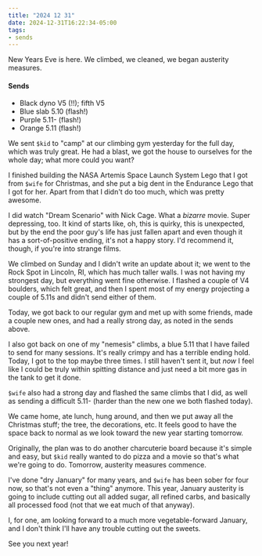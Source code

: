 ```yaml
---
title: "2024 12 31"
date: 2024-12-31T16:22:34-05:00
tags:
- sends
---
```


New Years Eve is here. We climbed, we cleaned, we began austerity measures.<!--more-->

#### Sends

 - Black dyno V5 (!!); fifth V5
 - Blue slab 5.10 (flash!)
 - Purple 5.11- (flash!)
 - Orange 5.11 (flash!)

We sent `$kid` to "camp" at our climbing gym yesterday for the full day, which
was truly great. He had a blast, we got the house to ourselves for the whole
day; what more could you want?

I finished building the NASA Artemis Space Launch System Lego that I got from
`$wife` for Christmas, and she put a big dent in the Endurance Lego that I got
for her. Apart from that I didn't do too much, which was pretty awesome.

I did watch "Dream Scenario" with Nick Cage. What a *bizarre* movie. Super
depressing, too. It kind of starts like, oh, this is quirky, this is unexpected,
but by the end the poor guy's life has just fallen apart and even though it has
a sort-of-positive ending, it's not a happy story. I'd recommend it, though, if
you're into strange films.

We climbed on Sunday and I didn't write an update about it; we went to the Rock
Spot in Lincoln, RI, which has much taller walls. I was not having my strongest
day, but everything went fine otherwise. I flashed a couple of V4 boulders,
which felt great, and then I spent most of my energy projecting a couple of
5.11s and didn't send either of them.

Today, we got back to our regular gym and met up with some friends, made a
couple new ones, and had a really strong day, as noted in the sends above.

I also got back on one of my "nemesis" climbs, a blue 5.11 that I have failed to
send for many sessions. It's really crimpy and has a terrible ending hold.
Today, I got to the top maybe three times. I still haven't sent it, but *now* I
feel like I could be truly within spitting distance and just need a bit more gas
in the tank to get it done.

`$wife` also had a strong day and flashed the same climbs that I did, as well as
sending a difficult 5.11- (harder than the new one we both flashed today).

We came home, ate lunch, hung around, and then we put away all the Christmas
stuff; the tree, the decorations, etc. It feels good to have the space back to
normal as we look toward the new year starting tomorrow.

Originally, the plan was to do another charcuterie board because it's simple and
easy, but `$kid` really wanted to do pizza and a movie so that's what we're
going to do. Tomorrow, austerity measures commence.

I've done "dry January" for many years, and `$wife` has been sober for four now,
so that's not even a "thing" anymore. This year, January austerity is going to
include cutting out all added sugar, all refined carbs, and basically all
processed food (not that we eat much of that anyway).

I, for one, am looking forward to a much more vegetable-forward January, and I
don't think I'll have any trouble cutting out the sweets.

See you next year!
